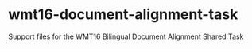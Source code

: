 # wmt16-document-alignment-task
Support files for the WMT16 Bilingual Document Alignment Shared Task
